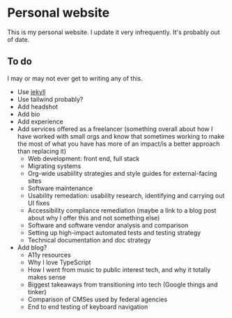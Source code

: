 # Personal website

This is my personal website. I update it very infrequently. It's probably out of date.

## To do
I may or may not ever get to writing any of this.

* Use [jekyll](https://github.com/envygeeks/jekyll-docker)
* Use tailwind probably?
* Add headshot
* Add bio
* Add experience
* Add services offered as a freelancer (something overall about how I have worked with small orgs and know that sometimes working to make the most of what you have has more of an impact/is a better approach than replacing it)
    * Web development: front end, full stack
    * Migrating systems
    * Org-wide usabiility strategies and style guides for external-facing sites
    * Software maintenance
    * Usability remedation: usability research, identifying and carrying out UI fixes
    * Accessibility compliance remediation (maybe a link to a blog post about why I offer this and not something else)
    * Software and software vendor analysis and comparison
    * Setting up high-impact automated tests and testing strategy
    * Technical documentation and doc strategy
* Add blog?
    * A11y resources
    * Why I love TypeScript
    * How I went from music to public interest tech, and why it totally makes sense
    * Biggest takeaways from transitioning into tech (Google things and tinker)
    * Comparison of CMSes used by federal agencies
    * End to end testing of keyboard navigation
